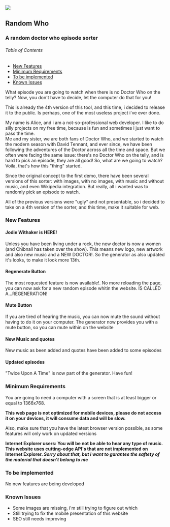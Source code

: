 ![](https://alicescfernandes.github.io/random-who/images/banner.jpg)

Random Who
----------

### A random doctor who episode sorter

###### Table of Contents  

*   [New Features](#n1)
*   [Minimum Requirements](#c1)
*   [To be implemented](#c2)
*   [Known Issues](#c3)

What episode you are going to watch when there is no Doctor Who on the telly? Now, you don't have to decide, let the computer do that for you!

This is already the 4th version of this tool, and this time, i decided to release it to the public. Is perhaps, one of the most useless project i've ever done.

My name is Alice, and i am a not-so-professional web developer. I like to do silly projects on my free time, because is fun and sometimes i just want to pass the time.  
Me and my sister, we are both fans of Doctor Who, and we started to watch the modern season with David Tennant, and ever since, we have been following the adventures of the Doctor across all the time and space. But we often were facing the same issue: there's no Doctor Who on the telly, and is hard to pick an episode, they are all good! So, what are we going to watch? Voilà, that's how this "thing" started.

Since the original concept to the first demo, there have been several versions of this sorter: with images, with no images, with music and without music, and even Wikipedia integration. But really, all i wanted was to randomly pick an episode to watch.

All of the previous versions were "ugly" and not presentable, so i decided to take on a 4th version of the sorter, and this time, make it suitable for web.

  

### New Features

#### Jodie Withaker is HERE!
Unless you have been living under a rock, the new doctor is now a women (and Chibnall has taken over the show).  This means new logo, new artwork and also new music and a NEW DOCTOR!. So the generator as also updated it's looks, to make it look more 13th.

#### Regenerate Button
The most requested feature is now available!. No more reloading the page, you can now ask for a new random episode whitin the website. IS CALLED A...REGENERATION!

#### Mute Button
If you are tired of hearing the music, you can now mute the sound without having to do it on your computer. The generator now provides you with a mute button, so you can mute within on the website

#### New Music and quotes
New music as been added and quotes have been added to some episodes

#### Updated episodes
"Twice Upon A Time" is now part of the generator. Have fun!

### Minimum Requirements
You are going to need a computer with a screen that is at least bigger or equal to 1366x768.

**This web page is not optimized for mobile devices, please do not access it on your devices, it will consume data and will be slow.**

Also, make sure that you have the latest browser version possible, as some features will only work on updated versions

**Internet Explorer users: You will be not be able to hear any type of music. This website uses cutting-edge API's that are not implemented on Internet Explorer. _Sorry about that, but i want to garantee the saftety of the material that doesn't belong to me_**

### To be implemented
No new features are being developed

### Known Issues
- Some images are missing, i'm still trying to figure out which
- Still trying to fix the mobile presentation of this website
- SEO still needs improving